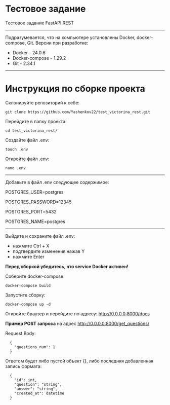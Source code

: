 # Тестовое задание
Тестовое задание FastAPI REST

---
Подразумевается, что на компьютере установлены Docker, docker-compose, Git.
Версии при разработке:
- Docker - 24.0.6
- Docker-compose - 1.29.2
- Git - 2.34.1
---

# Инструкция по сборке проекта

Склонируйте репозиторий к себе:
```
git clone https://github.com/Yashenkov22/test_victorina_rest.git
```
Перейдите в папку проекта:
```
cd test_victorina_rest/
```
Создайте файл .env:
```
touch .env
```
Откройте файл .env:
```
nano .env
```
---
Добавьте в файл .env следующее содержимое:

POSTGRES_USER=postgres

POSTGRES_PASSWORD=12345

POSTGRES_PORT=5432

POSTGRES_NAME=postgres

---
Выйдите и сохраните файл .env:
- нажмите Ctrl + X
- подтвердите изменения нажав Y
- нажмите Enter

**Перед сборкой убедитесь, что service Docker активен!**

Соберите docker-compose:
```
docker-compose build
```
Запустите сборку:
```
docker-compose up -d
```
Откройте браузер и перейдите по адресу: http://0.0.0.0:8000/docs

**Пример POST запроса** на адрес http://0.0.0.0:8000/get_questions/

Request Body:
```
  {
    "questions_num": 1
  }
```
Ответом будет либо пустой объект {}, либо последняя добавленная запись формата:
```
  {
    "id": int,
    "question": "string",
    "answer": "string",
    "created_at": datetime
  }
```
